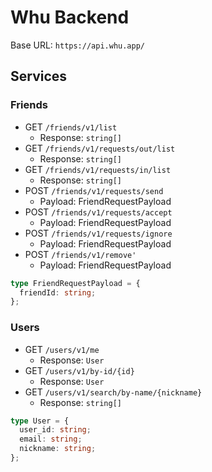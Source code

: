 # Whu Backend

Base URL: `https://api.whu.app/`

## Services

### Friends

- GET `/friends/v1/list`
  - Response: `string[]`
- GET `/friends/v1/requests/out/list`
  - Response: `string[]`
- GET `/friends/v1/requests/in/list`
  - Response: `string[]`
- POST `/friends/v1/requests/send`
  - Payload: FriendRequestPayload
- POST `/friends/v1/requests/accept`
  - Payload: FriendRequestPayload
- POST `/friends/v1/requests/ignore`
  - Payload: FriendRequestPayload
- POST `/friends/v1/remove'`
  - Payload: FriendRequestPayload

```ts
type FriendRequestPayload = {
  friendId: string;
};
```

### Users

- GET `/users/v1/me`
  - Response: `User`
- GET `/users/v1/by-id/{id}`
  - Response: `User`
- GET `/users/v1/search/by-name/{nickname}`
  - Response: `string[]`

```ts
type User = {
  user_id: string;
  email: string;
  nickname: string;
};
```
